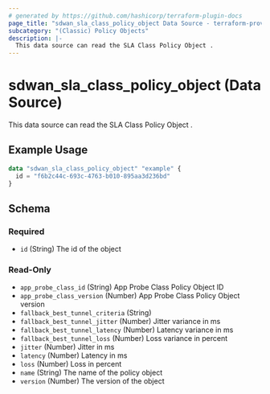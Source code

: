 ```yaml
---
# generated by https://github.com/hashicorp/terraform-plugin-docs
page_title: "sdwan_sla_class_policy_object Data Source - terraform-provider-sdwan"
subcategory: "(Classic) Policy Objects"
description: |-
  This data source can read the SLA Class Policy Object .
---
```


# sdwan_sla_class_policy_object (Data Source)

This data source can read the SLA Class Policy Object .

## Example Usage

```terraform
data "sdwan_sla_class_policy_object" "example" {
  id = "f6b2c44c-693c-4763-b010-895aa3d236bd"
}
```

<!-- schema generated by tfplugindocs -->
## Schema

### Required

- `id` (String) The id of the object

### Read-Only

- `app_probe_class_id` (String) App Probe Class Policy Object ID
- `app_probe_class_version` (Number) App Probe Class Policy Object version
- `fallback_best_tunnel_criteria` (String)
- `fallback_best_tunnel_jitter` (Number) Jitter variance in ms
- `fallback_best_tunnel_latency` (Number) Latency variance in ms
- `fallback_best_tunnel_loss` (Number) Loss variance in percent
- `jitter` (Number) Jitter in ms
- `latency` (Number) Latency in ms
- `loss` (Number) Loss in percent
- `name` (String) The name of the policy object
- `version` (Number) The version of the object
